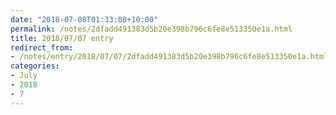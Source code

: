 ```yaml
---
date: "2018-07-08T01:33:08+10:00"
permalink: /notes/2dfadd491383d5b20e398b796c6fe8e513350e1a.html
title: 2018/07/07 entry
redirect_from:
- /notes/entry/2018/07/07/2dfadd491383d5b20e398b796c6fe8e513350e1a.html
categories:
- July
- 2018
- 7
---
```

